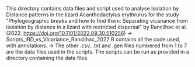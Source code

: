 This directory contains data files and script used to analyse Isolation by Distance patterns in the lizard Acanthodactylus erythrurus for the study "Phylogeographic breaks and how to find them: Separating vicariance from isolation by distance in a lizard with restricted dispersal" by Rancilhac et al. (2022, https://doi.org/10.1101/2022.09.30.510256)
-> Scripts_IBD_vs_Vicariance_Rancilhac_2022.R contains all the code used, with annotations.
-> The other .csv, .txt and .gen files numbered from 1 to 7 are the data files used in the scripts. The scripts can be run as provided in a directory containing the data files.
